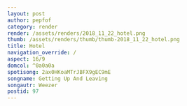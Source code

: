 ```yaml
---
layout: post
author: pepfof
category: render
render: /assets/renders/2018_11_22_hotel.png
thumb: /assets/renders/thumb/thumb-2018_11_22_hotel.png
title: Hotel
navigation_override: /
aspect: 16/9
domcol: ^0a0a0a
spotisong: 2ax0HKoaMTrJBFX9gEC9mE
songname: Getting Up And Leaving
songautr: Weezer
postid: 97
---
```


<!--USER BEGIN 1-->

<!--USER END 1-->

<!--more-->
<!--USER BEGIN 2-->

<!--USER END 2-->

